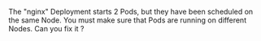 The "nginx" Deployment starts 2 Pods, but they have been scheduled
on the same Node. You must make sure that Pods are running on different Nodes.
Can you fix it ?

